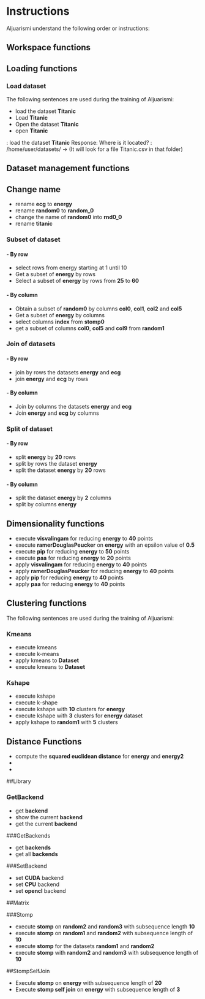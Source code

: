 # Instructions

Aljuarismi understand the following order or instructions:

## Workspace functions

## Loading functions

### Load dataset

The following sentences are used during the training of Aljuarismi:

* load the dataset **Titanic**
* Load **Titanic**
* Open the dataset **Titanic**
* open **Titanic**

: load the dataset **Titanic**
Response: Where is it located?
:  /home/user/datasets/ -> (It will look for a file Titanic.csv in that folder)  

## Dataset management functions

## Change name

* rename **ecg** to **energy**
* rename **random0** to **random_0**
* change the name of **random0** into **rnd0_0**
* rename **titanic**

### Subset of dataset

#### \- By row

* select rows from energy starting at 1 until 10
* Get a subset of **energy** by rows
* Select a subset of **energy** by rows from **25** to **60**

#### \- By column

* Obtain a subset of **random0** by columns **col0**, **col1**, **col2** and **col5**
* Get a subset of **energy** by columns
* select columns **index** from **stomp0**
* get a subset of columns **col0**, **col5** and **col9** from **random1**
### Join of datasets

#### \- By row

* join by rows the datasets **energy** and **ecg**
* join **energy** and **ecg** by rows

#### \- By column

* Join by columns the datasets **energy** and **ecg**
* Join **energy** and **ecg** by columns

### Split of dataset

#### \- By row

* split **energy** by **20** rows
* split by rows the dataset **energy**
* split the dataset **energy** by **20** rows

#### \- By column

* split the dataset **energy** by **2** columns
* split by columns **energy**

## Dimensionality functions

* execute **visvalingam** for reducing **energy** to **40** points
* execute **ramerDouglasPeucker** on **energy** with an epsilon value of **0.5**
* execute **pip** for reducing **energy** to **50** points
* execute **paa** for reducing **energy** to **20** points
* apply **visvalingam** for reducing **energy** to **40** points
* apply **ramerDouglasPeucker** for reducing **energy** to **40** points
* apply **pip** for reducing **energy** to **40** points
* apply **paa** for reducing **energy** to **40** points

## Clustering functions

The following sentences are used during the training of Aljuarismi:

### Kmeans

* execute kmeans
* execute k-means
* apply kmeans to **Dataset**
* execute kmeans to **Dataset**

### Kshape

* execute kshape
* execute k-shape
* execute kshape with **10** clusters for **energy**
* execute kshape with **3** clusters for **energy** dataset
* apply kshape to **random1** with **5** clusters

## Distance Functions

* compute the **squared euclidean distance** for **energy** and **energy2**
* 
* 

##Library

### GetBackend
* get **backend**
* show the current **backend**
* get the current **backend**

###GetBackends
* get **backends**
* get all **backends**


###SetBackend
* set **CUDA** backend
* set **CPU** backend
* set  **opencl** backend

##Matrix

###Stomp
* execute **stomp** on **random2** and **random3** with subsequence length **10**
* execute **stomp** on **random1** and **random2** with subsequence length of **10**
* execute **stomp** for the datasets **random1** and **random2**
* execute **stomp** with **random2** and **random3** with subsequence length of **10**

##StompSelfJoin
* Execute **stomp** on **energy** with subsequence length of **20**
* Execute **stomp self join**  on **energy** with subsequence length of **3**
